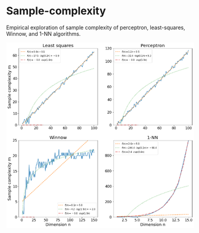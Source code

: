 # Sample-complexity
Empirical exploration of sample complexity of perceptron, least-squares, Winnow, and 1-NN algorithms.

![Alt text](./img/sample_compl_fits.png?raw=true)
